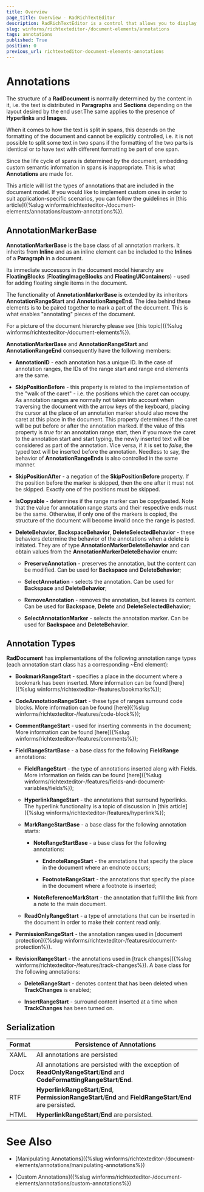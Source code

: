 ```yaml
---
title: Overview
page_title: Overview - RadRichTextEditor
description: RadRichTextEditor is a control that allows you to display and edit rich text content including sections, paragraphs, spans, italic text, bold text, inline images, tables etc.
slug: winforms/richtexteditor-/document-elements/annotations
tags: annotations
published: True
position: 0
previous_url: richtexteditor-document-elements-annotations
---
```


# Annotations

The structure of a **RadDocument** is normally determined by the content in it, i.e. the text is distributed in **Paragraphs** and **Sections** depending on the layout desired by the end user.The same applies to the presence of **Hyperlinks** and **Images**.
      
When it comes to how the text is split in spans, this depends on the formatting of the document and cannot be explicitly controlled, i.e. it is not possible to split some text in two spans if the formatting of the two parts is identical or to have text with different formatting be part of one span.      

Since the life cycle of spans is determined by the document, embedding custom semantic information in spans is inappropriate. This is what **Annotations** are made for.
      
This article will list the types of annotations that are included in the document model. If you would like to implement custom ones in order to suit application-specific scenarios, you can follow the guidelines in
[this article]({%slug winforms/richtexteditor-/document-elements/annotations/custom-annotations%}).      

## AnnotationMarkerBase

__AnnotationMarkerBase__ is the base class of all annotation markers. It inherits from **Inline** and as an inline element can be included to the **Inlines** of a **Paragraph** in a document.
        
Its immediate successors in the document model hierarchy are **FloatingBlocks** (**FloatingImageBlocks** and **FloatingUIContainers**) - used for adding floating single items in the document.
        
The functionality of **AnnotationMarkerBase** is extended by its inheritors __AnnotationRangeStart__ and   __AnnotationRangeEnd__. The idea behind these elements is to be paired together to mark a part of the document. This is what enables "annotating" pieces of the document.        

For a picture of the document hierarchy please see [this topic]({%slug winforms/richtexteditor-/document-elements%}).
        
__AnnotationMarkerBase__ and __AnnotationRangeStart__ and __AnnotationRangeEnd__ consequently have the following members:       

* __AnnotationID__ - each annotation has a unique ID. In the case of annotation ranges, the IDs of the range start and range end elements are the same.            

* __SkipPositionBefore__ - this property is related to the implementation of the "walk of the caret" - i.e. the positions which the caret can occupy. As annotation ranges are normally not taken into account when traversing the document with the arrow keys of the keyboard, placing the  cursor at the place of an annotation marker should also move the caret at this place in the document. This property determines if the caret will be put before or after the annotation marked. If the value of this property is *true* for an annotation range start, then if you move the caret to the annotation start and start typing, the newly inserted text will be considered as part of the annotation. Vice versa, if it is set to *false*, the typed text will be inserted before the annotation. Needless to say, the behavior of **AnnotationRangeEnds** is also controlled in the same manner.            

* __SkipPositionAfter__ - a negation of the **SkipPositionBefore** property. If the position before the marker is skipped, then the one after it must not be skipped. Exactly one of the positions must be skipped.            

* __IsCopyable__ - determines if the range marker can be copy/pasted. Note that the value for annotation range starts and their respective ends must be the same. Otherwise, if only one of the markers is copied, the structure of the document will become invalid once the range is pasted.            

* __DeleteBehavior__, __BackspaceBehavior__, __DeleteSelectedBehavior__ - these behaviors determine the behavior of the annotations when a delete is initiated. They are of type __AnnotationMarkerDeleteBehavior__ and can obtain values from the **AnnotationMarkerDeleteBehavior** enum:
            
	* __PreserveAnnotation__ - preserves the annotation, but the content can be modified. Can be used for **Backspace** and **DeleteBehavior**;
                
	* __SelectAnnotation__ - selects the annotation. Can be used for **Backspace** and **DeleteBehavior**;
                
	* __RemoveAnnotation__ - removes the annotation, but leaves its content. Can be used for **Backspace**, **Delete** and **DeleteSelectedBehavior**;
                
	* __SelectAnnotationMarker__ - selects the annotation marker. Can be used for **Backspace** and **DeleteBehavior**.                

## Annotation Types

**RadDocument** has implementations of the following annotation range types (each annotation start class has a corresponding ~End element):

* __BookmarkRangeStart__ - specifies a place in the document where a bookmark has been inserted. More information can be found [here]({%slug winforms/richtexteditor-/features/bookmarks%});
           
* __CodeAnnotationRangeStart__ - these type of ranges surround code blocks. More information can be found [here]({%slug winforms/richtexteditor-/features/code-block%});
            
* __CommentRangeStart__ - used for inserting comments in the document;  More information can be found [here]({%slug winforms/richtexteditor-/features/comments%});
            
* __FieldRangeStartBase__ - a base class for the following **FieldRange** annotations:          

	* __FieldRangeStart__ - the type of annotations inserted along with Fields. More information on fields can be found [here]({%slug winforms/richtexteditor-/features/fields-and-document-variables/fields%});
                
	* __HyperlinkRangeStart__ - the annotations that surround hyperlinks. The hyperlink functionality is a topic of discussion in [this article]({%slug winforms/richtexteditor-/features/hyperlink%});
                
	* __MarkRangeStartBase__ - a base class for the following annotation starts:
                

		* __NoteRangeStartBase__ - a base class for the following annotations:
                    

			* __EndnoteRangeStart__ - the annotations that specify the place in the document where an endnote occurs;
                        

			* __FootnoteRangeStart__ - the annotations that specify the place in the document where a footnote is inserted;
                        

		* __NoteReferenceMarkStart__ - the annotation that fulfill the link from a note to the main document.
                    

	* __ReadOnlyRangeStart__ - a type of annotations that can be inserted in the document in order to make their content read only.
                
* __PermissionRangeStart__ - the annotation ranges used in [document protection]({%slug winforms/richtexteditor-/features/document-protection%}).
            
* __RevisionRangeStart__ - the annotations used in [track changes]({%slug winforms/richtexteditor-/features/track-changes%}). A base class for the following annotations:
            
	* __DeleteRangeStart__ - denotes content that has been deleted when **TrackChanges** is enabled;
                
	* __InsertRangeStart__ - surround content inserted at a time when **TrackChanges** has been turned on.
                
## Serialization

| Format | Persistence of Annotations |
| ------ | ------ |
|XAML|All annotations are persisted|
|Docx|All annotations are persisted with the exception of **ReadOnlyRangeStart**/**End** and **CodeFormattingRangeStart**/**End**.|
|RTF|**HyperlinkRangeStart**/**End**, **PermissionRangeStart**/**End** and **FieldRangeStart**/**End** are persisted.|
|HTML|**HyperlinkRangeStart**/**End** are persisted.|

# See Also

 * [Manipulating Annotations]({%slug winforms/richtexteditor-/document-elements/annotations/manipulating-annotations%})

 * [Custom Annotations]({%slug winforms/richtexteditor-/document-elements/annotations/custom-annotations%})
